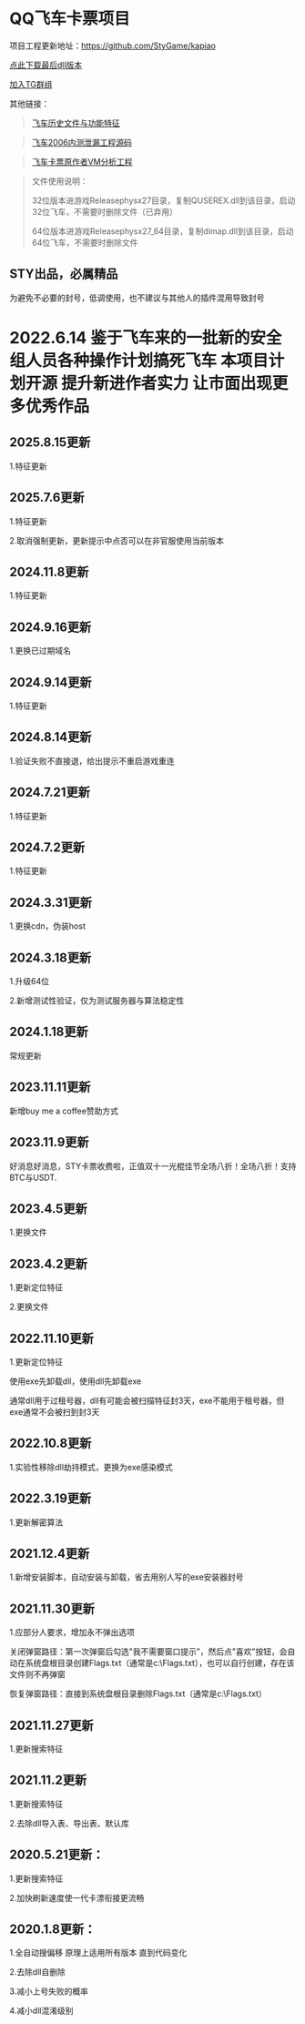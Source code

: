# QQ飞车卡票项目

项目工程更新地址：https://github.com/StyGame/kapiao    

[点此下载最后dll版本](https://github.com/user-attachments/files/17666549/2024.11.8.x64.1.zip)

[加入TG群组](https://t.me/+IiMZZk8fh7c2YzQ9)

其他链接：

>[飞车历史文件与功能特征](https://github.com/StyGame/feiche_history_rubbish)

>[飞车2006内测泄漏工程源码](https://github.com/StyGame/feiche_source)

>[飞车卡票原作者VM分析工程](https://github.com/StyGame/kapiao_VM_Analyz)


>文件使用说明：
>
>32位版本进游戏Releasephysx27目录，复制QUSEREX.dll到该目录，启动32位飞车，不需要时删除文件（已弃用）
>
>64位版本进游戏Releasephysx27_64目录，复制dimap.dll到该目录，启动64位飞车，不需要时删除文件

STY出品，必属精品
---------------------------------------
为避免不必要的封号，低调使用，也不建议与其他人的插件混用导致封号

2022.6.14 鉴于飞车来的一批新的安全组人员各种操作计划搞死飞车 本项目计划开源 提升新进作者实力 让市面出现更多优秀作品
====
## 2025.8.15更新

1.特征更新

## 2025.7.6更新

1.特征更新

2.取消强制更新，更新提示中点否可以在非官服使用当前版本

## 2024.11.8更新

1.特征更新

## 2024.9.16更新

1.更换已过期域名

## 2024.9.14更新

1.特征更新

## 2024.8.14更新

1.验证失败不直接退，给出提示不重启游戏重连

## 2024.7.21更新

1.特征更新

## 2024.7.2更新

1.特征更新

## 2024.3.31更新

1.更换cdn，伪装host

## 2024.3.18更新

1.升级64位

2.新增测试性验证，仅为测试服务器与算法稳定性

## 2024.1.18更新

常规更新

## 2023.11.11更新

新增buy me a coffee赞助方式

## 2023.11.9更新

好消息好消息，STY卡票收费啦，正值双十一光棍佳节全场八折！全场八折！支持BTC与USDT.

## 2023.4.5更新

1.更换文件


## 2023.4.2更新

1.更新定位特征

2.更换文件


## 2022.11.10更新

1.更新定位特征

使用exe先卸载dll，使用dll先卸载exe 

通常dll用于过租号器，dll有可能会被扫描特征封3天，exe不能用于租号器，但exe通常不会被扫到封3天


## 2022.10.8更新

1.实验性移除dll劫持模式，更换为exe感染模式


## 2022.3.19更新

1.更新解密算法


## 2021.12.4更新

1.新增安装脚本，自动安装与卸载，省去用别人写的exe安装器封号


## 2021.11.30更新

1.应部分人要求，增加永不弹出选项

关闭弹窗路径：第一次弹窗后勾选"我不需要窗口提示"，然后点"喜欢"按钮，会自动在系统盘根目录创建Flags.txt（通常是c:\Flags.txt），也可以自行创建，存在该文件则不再弹窗

恢复弹窗路径：直接到系统盘根目录删除Flags.txt（通常是c:\Flags.txt）


## 2021.11.27更新

1.更新搜索特征


## 2021.11.2更新

1.更新搜索特征

2.去除dll导入表、导出表、默认库


## 2020.5.21更新：

1.更新搜索特征

2.加快刷新速度使一代卡漂衔接更流畅


## 2020.1.8更新：

1.全自动搜偏移 原理上适用所有版本 直到代码变化

2.去除dll自删除

3.减小上号失败的概率

4.减小dll混淆级别


